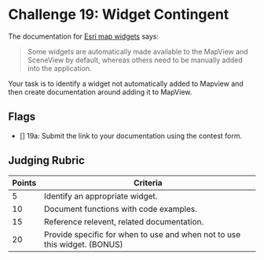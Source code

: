 # Challenge 19: Widget Contingent

The documentation for [Esri map widgets](https://developers.arcgis.com/javascript/latest/sample-code/get-started-widgets/index.html) says:

> Some widgets are automatically made available to the MapView
> and SceneView by default, whereas others need to be manually
> added into the application.

Your task is to identify a widget not automatically added to Mapview and then create documentation around adding it to MapView.

## Flags

- [] 19a: Submit the link to your documentation using the contest form.

## Judging Rubric

Points | Criteria
------ | --------
5 | Identify an appropriate widget.
10 | Document functions with code examples.
15 | Reference relevent, related documentation.
20 | Provide specific for when to use and when not to use this widget. (BONUS)